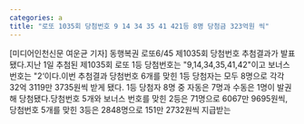 ```yaml
---
categories: a
title: "로또 1035회 당첨번호 9 14 34 35 41 421등 8명 당첨금 323억원 씩"
---
```

[미디어인천신문 여운균 기자] 동행복권 로또6/45 제1035회 당첨번호 추첨결과가 발표됐다.지난 1일 추첨된 제1035회 로또 1등 당첨번호는 "9,14,34,35,41,42"이고 보너스 번호는 "2‘이다.이번 추첨결과 당첨번호 6개를 맞힌 1등 당첨자는 모두 8명으로 각각 32억 3119만 3735원씩 받게 됐다. 1등 당첨자 8명 중 자동은 7명과 수동은 1명이 발권해 당첨됐다.당첨번호 5개와 보너스 번호를 맞힌 2등은 71명으로 6067만 9695원씩, 당첨번호 5개를 맞힌 3등은 2848명으로 151만 2732원씩 지급받는